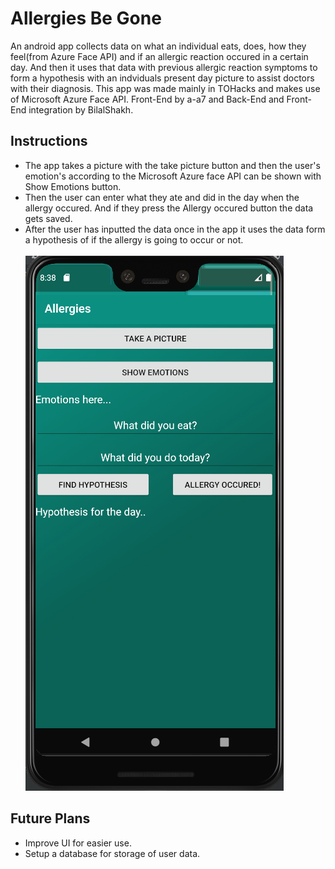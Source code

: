 Allergies Be Gone
=================
An android app collects data on what an individual eats, does, how they feel(from Azure Face API) and if an allergic reaction occured in a certain day. And then it uses that data with previous allergic reaction symptoms to form a hypothesis with an indviduals present day picture to assist doctors with their diagnosis. This app was made mainly in TOHacks and makes use of Microsoft Azure Face API. Front-End by a-a7 and Back-End and Front-End integration by BilalShakh.

Instructions
--------
* The app takes a picture with the take picture button and then the user's emotion's according to the Microsoft Azure face API can be shown with Show Emotions button.
* Then the user can enter what they ate and did in the day when the allergy occured. And if they press the Allergy occured button the data gets saved.
* After the user has inputted the data once in the app it uses the data form a hypothesis of if the allergy is going to occur or not.<br></br>
![Image](https://github.com/BilalShakh/Allergies-Be-Gone/blob/master/img3.PNG)

Future Plans
------------
* Improve UI for easier use.
* Setup a database for storage of user data.
